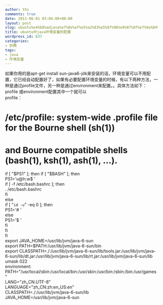 ```yaml
---
author: ths
comments: true
date: 2011-06-01 03:04:00+00:00
layout: post
slug: ubuntu%e4%b8%adjava%e7%8e%af%e5%a2%83%e5%8f%98%e9%87%8f%e7%9a%84%e9%85%8d%e7%bd%ae
title: ubuntu中java环境变量的配置
wordpress_id: 637
categories:
- 折腾
tags:
- java
- 环境变量
---
```


如果你用的是apt-get install sun-java6-jdk来安装的话，环境变量可以不用配置，它已经自动配置好了，如果有必要配置环境变量的时候，有以下两种方法，一种是通过profile文件，另一种是通过environment来配置。。具体方法如下：  
profile 或environment配置其中一个就可以  
profile：  
# /etc/profile: system-wide .profile file for the Bourne shell (sh(1))  
# and Bourne compatible shells (bash(1), ksh(1), ash(1), ...).  
if [ "$PS1" ]; then  
if [ "$BASH" ]; then  
PS1='u@h:w$ '  
if [ -f /etc/bash.bashrc ]; then  
. /etc/bash.bashrc  
fi  
else  
if [ "`id -u`" -eq 0 ]; then  
PS1='# '  
else  
PS1='$ '  
fi  
fi  
fi  
export JAVA_HOME=/usr/lib/jvm/java-6-sun  
export PATH=$PATH:/usr/lib/jvm/java-6-sun/bin  
export CLASSPATH=./:/usr/lib/jvm/java-6-sun/lib/tools.jar:/usr/lib/jvm/java-6-sun/lib/dt.jar:/usr/lib/jvm/java-6-sun/lib/rt.jar:/usr/lib/jvm/java-6-sun/lib  
umask 022  
environment:  
PATH="/usr/local/sbin:/usr/local/bin:/usr/sbin:/usr/bin:/sbin:/bin:/usr/games"  
LANG="zh_CN.UTF-8"  
LANGUAGE="zh_CN:zh:en_US:en"  
CLASSPATH=./:/usr/lib/jvm/java-6-sun/lib  
JAVA_HOME=/usr/lib/jvm/java-6-sun



